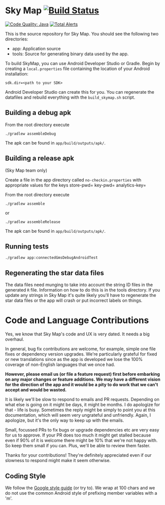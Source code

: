 # Sky Map [![Build Status](https://travis-ci.org/sky-map-team/stardroid.svg?branch=master)](https://travis-ci.org/sky-map-team/stardroid)
[![Code Quality: Java](https://img.shields.io/lgtm/grade/java/g/sky-map-team/stardroid.svg?logo=lgtm&logoWidth=18)](https://lgtm.com/projects/g/sky-map-team/stardroid/context:java)
[![Total Alerts](https://img.shields.io/lgtm/alerts/g/sky-map-team/stardroid.svg?logo=lgtm&logoWidth=18)](https://lgtm.com/projects/g/sky-map-team/stardroid/alerts)

This is the source repository for Sky Map. You should see the following
two directories:
 * app: Application source
 * tools: Source for generating binary data used by the app.

To build SkyMap, you can use Android Developer Studio or Gradle.  Begin by
creating a `local.properties` file containing the location of your
Android installation:

    sdk.dir=<path to your SDK>

Android Developer Studio can create this for you.  You can regenerate the datafiles and
rebuild everything with the `build_skymap.sh` script.

## Building a debug apk

From the root directory execute

    ./gradlew assembleDebug

The apk can be found in `app/build/outputs/apk/`.

## Building a release apk
(Sky Map team only)

Create a file in the app directory called
`no-checkin.properties` with appropriate values for the
keys
    store-pwd=
    key-pwd=
    analytics-key=

From the root directory execute

    ./gradlew assemble

or

    ./gradlew assembleRelease 

The apk can be found in `app/build/outputs/apk/`.


## Running tests

    ./gradlew app:connectedGmsDebugAndroidTest

## Regenerating the star data files

The data files need munging to take into account the string ID files in the generated `R` file.  Information on
how to do this is in the tools directory.  If you update any strings in Sky Map it's quite likely you'll
have to regenerate the star data files or the app will crash or put incorrect labels on things.

# Code and Language Contributions
Yes, we know that Sky Map's code and UX is very dated. It needs a big overhaul.

In general, bug fix contributions are welcome, for example, simple one file fixes or dependency version upgrades.  We're particularly grateful for fixed or new translations since as the app is developed we lose the 100% coverage of non-English languages that we once had.

**However, please email us (or file a feature request) first before embarking on any major changes or feature additions. We may have a different vision for the direction of the app and it would be a pity to do work that we can't accept and would be wasted.**

It is likely we'll be slow to respond to emails and PR requests. Depending on what else is going on it might be days, it might be months. I do apologize for that - life is busy. Sometimes the reply might be simply to point you at this documentation, which will seem very ungrateful and unfriendly. Again, I apologize, but it's the only way to keep up with the emails.

Small, focussed PRs to fix bugs or upgrade dependencies etc are very easy for us to approve. If your PR does too much it might get stalled because even if 90% of it is welcome there might be 10% that we're not happy with. So keep them small if you can. Plus, we'll be able to review them faster.

Thanks for your contributions! They're definitely appreciated even if our slowness to respond might make it seem otherwise.

## Coding Style

We follow the [Google style guide](https://google.github.io/styleguide/javaguide.html) (or try to).  We wrap at 100 chars and we do not use the common Android style of prefixing member variables with a 'm'. 
